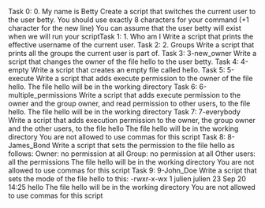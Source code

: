 Task 0: 0. My name is Betty
	Create a script that switches the current user to the user betty.
	You should use exactly 8 characters for your command (+1 character for the new line)
	You can assume that the user betty will exist when we will run your scriptTask 1: 1. Who am I
	Write a script that prints the effective username of the current user.
Task 2: 2. Groups
	Write a script that prints all the groups the current user is part of.
Task 3: 3-new_owner
	Write a script that changes the owner of the file hello to the user betty.
Task 4: 4-empty
	Write a script that creates an empty file called hello.
Task 5: 5-execute
	Write a script that adds execute permission to the owner of the file hello.
	The file hello will be in the working directory
Task 6: 6-multiple_permissions
	Write a script that adds execute permission to the owner and the group owner, and read permission to other users, to the file hello.
	The file hello will be in the working directory
Task 7: 7-everybody
	Write a script that adds execution permission to the owner, the group owner and the other users, to the file hello
	The file hello will be in the working directory
	You are not allowed to use commas for this script
Task 8: 8-James_Bond
	Write a script that sets the permission to the file hello as follows:
	Owner: no permission at all
	Group: no permission at all
	Other users: all the permissions
	The file hello will be in the working directory You are not allowed to use commas for this script
Task 9: 9-John_Doe
	Write a script that sets the mode of the file hello to this:
-rwxr-x-wx 1 julien julien 23 Sep 20 14:25 hello
	The file hello will be in the working directory
	You are not allowed to use commas for this script
